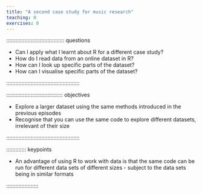 ```yaml
---
title: "A second case study for music research"
teaching: 0
exercises: 0
---
```


:::::::::::::::::::::::::::::::::::::: questions 

- Can I apply what I learnt about R for a different case study? 
- How do I read data from an online dataset in R? 
- How can I look up specific parts of the dataset? 
- How can I visualise specific parts of the dataset?

::::::::::::::::::::::::::::::::::::::::::::::::

::::::::::::::::::::::::::::::::::::: objectives

- Explore a larger dataset using the same methods introduced in the previous episodes
- Recognise that you can use the same code to explore different datasets, irrelevant of their size

::::::::::::::::::::::::::::::::::::::::::::::::

::::::::::::: keypoints

- An advantage of using R to work with data is that the same code can be run for different data sets of different sizes - subject to the data sets being in similar formats

:::::::::::::::::::::
